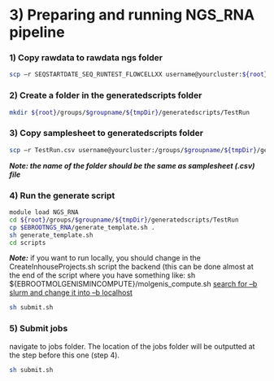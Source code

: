 # 3) Preparing and running NGS_RNA pipeline

### 1) Copy rawdata to rawdata ngs folder
```bash
scp –r SEQSTARTDATE_SEQ_RUNTEST_FLOWCELLXX username@yourcluster:${root}/groups/$groupname/${tmpDir}/rawdata/ngs/
```
### 2) Create a folder in the generatedscripts folder
```bash
mkdir ${root}/groups/$groupname/${tmpDir}/generatedscripts/TestRun
```
### 3) Copy samplesheet to generatedscripts folder
```bash
scp –r TestRun.csv username@yourcluster:/groups/$groupname/${tmpDir}/generatedscripts/
```
**_Note: the name of the folder should be the same as samplesheet (.csv) file_**

### 4) Run the generate script
```bash
module load NGS_RNA
cd ${root}/groups/$groupname/${tmpDir}/generatedscripts/TestRun
cp $EBROOTNGS_RNA/generate_template.sh .
sh generate_template.sh
cd scripts
```

**_Note:_** if you want to run locally, you should change in the CreateInhouseProjects.sh script the backend (this can be done almost at the end of the script where you have something like:
sh ${EBROOTMOLGENISMINCOMPUTE}/molgenis_compute.sh
<u>search for –b slurm and change it into –b localhost</u>
```bash
sh submit.sh
```
### 5) Submit jobs

navigate to jobs folder. The location of the jobs folder will be outputted at the step before this one (step 4).
```bash
sh submit.sh
```
